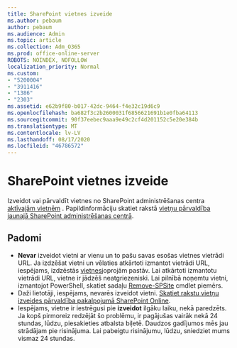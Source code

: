 ```yaml
---
title: SharePoint vietnes izveide
ms.author: pebaum
author: pebaum
ms.audience: Admin
ms.topic: article
ms.collection: Adm_O365
ms.prod: office-online-server
ROBOTS: NOINDEX, NOFOLLOW
localization_priority: Normal
ms.custom:
- "5200004"
- "3911416"
- "1386"
- "2303"
ms.assetid: e62b9f80-b017-42dc-9464-f4e32c19d6c9
ms.openlocfilehash: ba682f3c2b2600031f6856621691b1e0fba64113
ms.sourcegitcommit: 90f37eebec9aaa9e49c2cf4d201152c5e20e384b
ms.translationtype: MT
ms.contentlocale: lv-LV
ms.lasthandoff: 08/17/2020
ms.locfileid: "46786572"
---
```

# <a name="create-a-sharepoint-site"></a>SharePoint vietnes izveide

Izveidot vai pārvaldīt vietnes no SharePoint administrēšanas centra [aktīvajām vietnēm](https://admin.microsoft.com/sharepoint?page=sitemanagement&modern=true) . Papildinformāciju skatiet rakstā [vietņu pārvaldība jaunajā SharePoint administrēšanas centrā](https://docs.microsoft.com/sharepoint/manage-site-creation). 

## <a name="tips"></a>Padomi

- **Nevar** izveidot vietni ar vienu un to pašu savas esošas vietnes vietrādi URL. Ja izdzēšat vietni un vēlaties atkārtoti izmantot vietrādi URL, iespējams, izdzēstās [vietnes](https://admin.microsoft.com/sharepoint?page=recyclebin&modern=true)joprojām pastāv. Lai atkārtoti izmantotu vietrādi URL, vietne ir jādzēš neatgriezeniski. Lai pilnībā noņemtu vietni, izmantojot PowerShell, skatiet sadaļu [Remove-SPSite](https://docs.microsoft.com/sharepoint/manage-sites-in-new-admin-center#delete-a-site) cmdlet piemērs.
- Daži lietotāji, iespējams, nevarēs izveidot vietni. [Skatiet rakstu vietņu izveides pārvaldība pakalpojumā SharePoint Online](https://docs.microsoft.com/sharepoint/manage-site-creation).
- Iespējams, vietne ir iestrēgusi pie **izveidot** ilgāku laiku, nekā paredzēts. Ja kopš pirmoreiz redzējāt šo problēmu, ir pagājušas vairāk nekā 24 stundas, lūdzu, piesakieties atbalsta biļetē. Daudzos gadījumos mēs jau strādājam pie risinājuma. Lai pabeigtu risinājumu, lūdzu, sniedziet mums vismaz 24 stundas.
